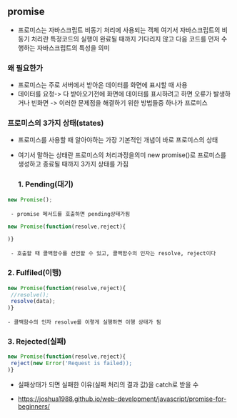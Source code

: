 ## promise
 - 프로미스는 자바스크립트 비동기 처리에 사용되는 객체 여기서 자바스크립트의 비동기 처리란 특정코드의 실행이 완료될 때까지 기다리지 않고 다음 코드를 먼저 수행하는
  자바스크립트의 특성을 의미 
### 왜 필요한가
 - 프로미스는 주로 서버에서 받아온 데이터를 화면에 표시할 때 사용
 - 데이터를 요청-> 다 받아오기전에 화면에 데이터를 표시하려고 하면 오류가 발생하거나 빈화면 -> 이러한 문제점을 해결하기 위한 방법들중 하나가 프로미스
### 프로미스의 3가지 상태(states)
 - 프로미스를 사용할 때 알아야하는 가장 기본적인 개념이 바로 프로미스의 상태
 - 여기서 말하는 상태란 프로미스의 처리과정을의미 new promise()로 프로미스를 생성하고 종료될 때까지 3가지 상태를 가짐
 
    ### 1. Pending(대기)
````js
new Promise(); 
````
     - promise 메서드를 호출하면 pending상태가됨
````js
new Promise(function(resolve,reject){

)}
````
     - 호출할 때 콜백함수를 선언할 수 있고, 콜백함수의 인자는 resolve, reject이다
 
   ### 2. Fulfiled(이행)
````js
new Promise(function(resolve,reject){
 //resolve();
 resolve(data);
)}
````
    - 콜백함수의 인자 resolve를 이렇게 실행하면 이행 상태가 됨

   ### 3. Rejected(실패)
````js
new Promise(function(resolve,reject){
 reject(new Error('Request is failed));
)}
````
 - 실패상태가 되면 실패한 이유(실패 처리의 결과 값)을 catch로 받을 수 







 - https://joshua1988.github.io/web-development/javascript/promise-for-beginners/
